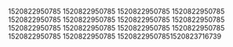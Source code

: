1520822950785
1520822950785
1520822950785
1520822950785
1520822950785
1520822950785
1520822950785
1520822950785
1520822950785
1520822950785
1520822950785
1520822950785
1520822950785
1520822950785
15208229507851520823716739